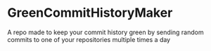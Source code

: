 # GreenCommitHistoryMaker
A repo made to keep your commit history green by sending random commits to one of your repositories multiple times a day
